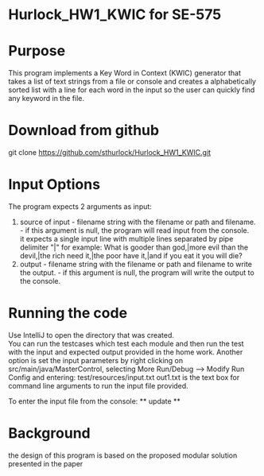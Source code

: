 # Hurlock_HW1_KWIC for SE-575

# Purpose
This program implements a Key Word in Context (KWIC) generator that takes a list of text strings from a file or console 
and creates a alphabetically sorted list with a line for each word in the input so the user can quickly find any keyword in the file.

# Download from github
git clone https://github.com/sthurlock/Hurlock_HW1_KWIC.git

# Input Options
The program expects 2 arguments as input:  
 1. source of input - filename string with the filename or path and filename.
                    - if this argument is null, the program will read input from the console.  
                      it expects a single input line with multiple lines separated by pipe delimiter "|"
                      for example: What is gooder than god,|more evil than the devil,|the rich need it,|the poor have it,|and if you eat it you will die?
 2. output          - filename string with the filename or path and filename to write the output.
                    - if this argument is null, the program will write the output to the console.
                    
# Running the code
Use IntelliJ to open the directory that was created.  
You can run the testcases which test each module and then run the test with the input and expected output provided in the home work.
Another option is set the input parameters by right clicking on src/main/java/MasterControl, selecting More Run/Debug --> Modify Run Config and entering:
   test/resources/input.txt out1.txt is the text box for command line arguments to run the input file provided.

To enter the input file from the console:
** update **

# Background
the design of this program is based on the proposed modular solution presented in the paper 

